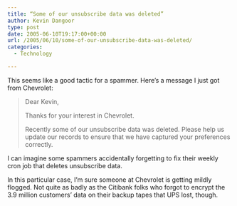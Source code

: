 ```yaml
---
title: “Some of our unsubscribe data was deleted”
author: Kevin Dangoor
type: post
date: 2005-06-10T19:17:00+00:00
url: /2005/06/10/some-of-our-unsubscribe-data-was-deleted/
categories:
  - Technology

---
```

This seems like a good tactic for a spammer. Here&#8217;s a message I just got from Chevrolet:

> Dear Kevin,
> 
> Thanks for your interest in Chevrolet.
> 
> Recently some of our unsubscribe data was deleted. Please help us update our records to ensure that we have captured your preferences correctly.

I can imagine some spammers accidentally forgetting to fix their weekly cron job that deletes unsubscribe data.

In this particular case, I&#8217;m sure someone at Chevrolet is getting mildly flogged. Not quite as badly as the Citibank folks who forgot to encrypt the 3.9 million customers&#8217; data on their backup tapes that UPS lost, though.